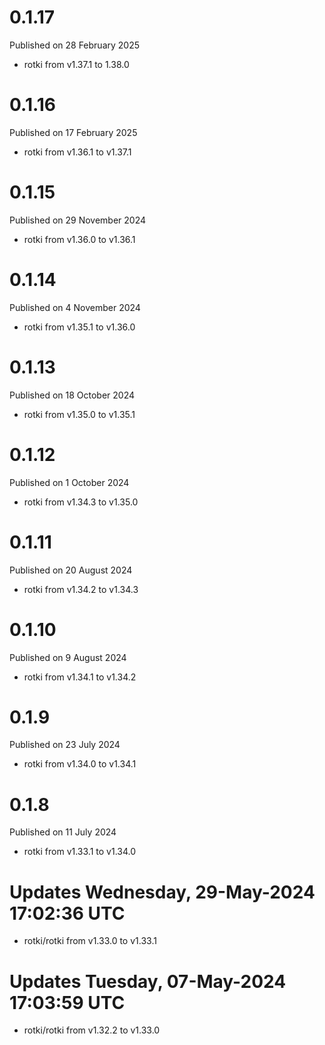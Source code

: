 # 0.1.17

Published on 28 February 2025

- rotki from v1.37.1 to 1.38.0

# 0.1.16

Published on 17 February 2025

- rotki from v1.36.1 to v1.37.1

# 0.1.15

Published on 29 November 2024

- rotki from v1.36.0 to v1.36.1

# 0.1.14

Published on 4 November 2024

- rotki from v1.35.1 to v1.36.0

# 0.1.13

Published on 18 October 2024

- rotki from v1.35.0 to v1.35.1

# 0.1.12

Published on 1 October 2024

- rotki from v1.34.3 to v1.35.0

# 0.1.11

Published on 20 August 2024

- rotki from v1.34.2 to v1.34.3

# 0.1.10

Published on 9 August 2024

- rotki from v1.34.1 to v1.34.2

# 0.1.9

Published on 23 July 2024

- rotki from v1.34.0 to v1.34.1

# 0.1.8

Published on 11 July 2024

- rotki from v1.33.1 to v1.34.0

# Updates Wednesday, 29-May-2024 17:02:36 UTC
- rotki/rotki from v1.33.0 to v1.33.1

# Updates Tuesday, 07-May-2024 17:03:59 UTC
- rotki/rotki from v1.32.2 to v1.33.0

